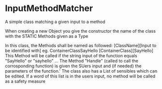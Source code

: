 # InputMethodMatcher
A simple class matching a given input to a method

When creating a new Object you give the constructor the name of the class with the STATIC Methods given as a Type

In this class, the Methods shall be named as followed:
[ClassName][Input to be identified with] eg. ContainerClassSayHello
[ContainerClass][SayHello]
This Method will be called if the string input of the function equals "SayHello" or "sayhello" ...
The Method "Handle" (called to call the corrosponding function) is given the SUers input and (if needed) the parameters of the function.'
The class also has a List of sensibles which can be edited. If a word of this list is in the users input, no method will be called as a safety measure
